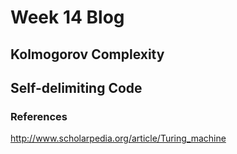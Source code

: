 # Week 14 Blog
## Kolmogorov Complexity

## Self-delimiting Code

### References
http://www.scholarpedia.org/article/Turing_machine